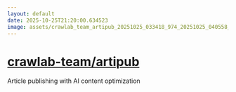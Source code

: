 ```yaml
---
layout: default
date: 2025-10-25T21:20:00.634523
image: assets/crawlab_team_artipub_20251025_033418_974_20251025_040558_25a703--20251025T060619037--cropped.png
---
```


# [crawlab-team/artipub](https://github.com/crawlab-team/artipub/)

Article publishing with AI content optimization
